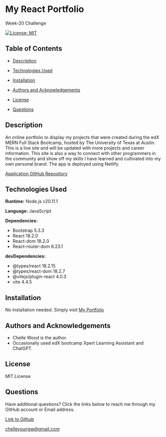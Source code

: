 # My React Portfolio
Week-20 Challenge

[![License: MIT](https://img.shields.io/badge/License-MIT-blue.svg)](https://opensource.org/licenses/MIT)

## Table of Contents

 * [Description](#description)

 * [Technologies Used](#technologies-used)

 * [Installation](#installation)

 * [Authors and Acknowledgements](#authors-and-acknowledgements)

 * [License](#license)

 * [Questions](#questions)

## Description

An online portfolio to display my projects that were created during the edX MERN Full Stack Bootcamp, hosted by The University of Texas at Austin. This is a live site and will be updated with more projects and career information. This site is also a way to connect with other programmers in the community and show off my skills I have learned and cultivated into my own personal brand. The app is deployed using Netlify.

[Application GitHub Repository](https://github.com/chelleyoungw/my-react-portfolio.git)

## Technologies Used

**Runtime:** Node.js v20.11.1

**Language:** JavaScript

**Dependencies:**

- Bootstrap 5.3.3
- React 18.2.0
- React-dom 18.2.0
- React-router-dom 6.23.1

**devDependencies:**

- @types/react 18.2.15
- @types/react-dom 18.2.7
- @vitejs/plugin-react 4.0.3
- vite 4.4.5

## Installation

No installation needed. Simply visit [My Portfolio](https://main--chelle-wood-portfolio.netlify.app/)

## Authors and Acknowledgements

- Chelle Wood is the author.
- Occasionally used edX bootcamp Xpert Learning Assistant and ChatGPT. 

## License

MIT License

## Questions

Have additional questions? Click the links below to reach me through my GitHub account or Email address.

[Link to Github](https://github.com/chelleyoungw)

<a href="mailto:chelleyoungw@gmail.com">chelleyoungw@gmail.com</a>